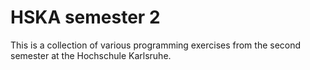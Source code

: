 # HSKA semester 2

This is a collection of various programming exercises from the second semester at the Hochschule Karlsruhe.

